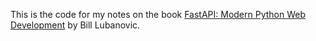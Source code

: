This is the code for my notes on the book [FastAPI: Modern Python Web Development](https://www.oreilly.com/library/view/fastapi/9781098135492/) by Bill Lubanovic.

